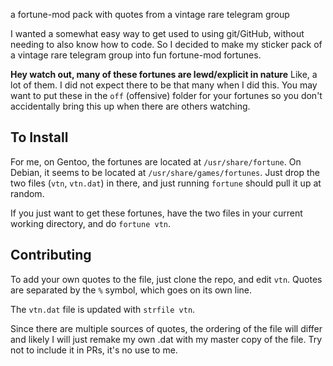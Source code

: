 a fortune-mod pack with quotes from a vintage rare telegram group

I wanted a somewhat easy way to get used to using git/GitHub, without
needing to also know how to code. So I decided to make my sticker pack
of a vintage rare telegram group into fun fortune-mod fortunes.

**Hey watch out, many of these fortunes are lewd/explicit in nature**
Like, a lot of them. I did not expect there to be that many when
I did this.
You may want to put these in the `off` (offensive) folder for your
fortunes so you don't accidentally bring this up when there are others
watching.

## To Install
For me, on Gentoo, the fortunes are located at `/usr/share/fortune`.
On Debian, it seems to be located at `/usr/share/games/fortunes`.
Just drop the two files (`vtn`, `vtn.dat`) in there, and just running
`fortune` should pull it up at random.

If you just want to get these fortunes, have the two files in your
current working directory, and do `fortune vtn`.

## Contributing
To add your own quotes to the file, just clone the repo, and edit `vtn`.
Quotes are separated by the `%` symbol, which goes on its own line.

The `vtn.dat` file is updated with `strfile vtn`.

Since there are multiple sources of quotes, the ordering of the file
will differ and likely I will just remake my own .dat with my master
copy of the file. Try not to include it in PRs, it's no use to me.
